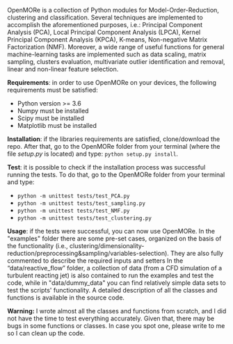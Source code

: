 OpenMORe is a collection of Python modules for Model-Order-Reduction, clustering and classification. Several techniques are implemented to accomplish the aforementioned purposes, i.e.: Principal Component Analysis (PCA), Local Principal Component Analysis (LPCA), Kernel Principal Component Analysis (KPCA), K-means, Non-negative Matrix Factorization (NMF). 
Moreover, a wide range of useful functions for general machine-learning tasks are implemented such as data scaling, matrix sampling, clusters evaluation, multivariate outlier identification and removal, linear and non-linear feature selection. 

**Requirements**: in order to use OpenMORe on your devices, the following requirements must be satisfied:

- Python version >= 3.6 
- Numpy must be installed 
- Scipy must be installed 
- Matplotlib must be installed


**Installation**: if the libraries requirements are satisfied, clone/download the repo. After that, go to the OpenMORe folder from your terminal (where the file *setup.py* is located) and type: `python setup.py install`. 

**Test**: it is possible to check if the installation process was successful running the tests. To do that, go to the OpenMORe folder from your terminal and type:
- `python -m unittest tests/test_PCA.py`  
- `python -m unittest tests/test_sampling.py `
- `python -m unittest tests/test_NMF.py` 
- `python -m unittest tests/test_clustering.py `


**Usage**: if the tests were successful, you can now use OpenMORe. In the "examples" folder there are some pre-set cases, organized on the basis of the functionality (i.e., clustering/dimensionality-reduction/preprocessing&sampling/variables-selection). They are also fully commented to describe the required inputs and setters
In the “data/reactive_flow” folder, a collection of data (from a CFD simulation of a turbulent reacting jet) is also contained to run the examples and test the code, while in "data/dummy_data" you can find relatively simple data sets to test the scripts' functionality. 
A detailed description of all the classes and functions is available in the source code. 

**Warning:** I wrote almost all the classes and functions from scratch, and I did not have the time to test everything accurately. Given that, there may be bugs in some functions or classes. In case you spot one, please write to me so I can clean up the code.